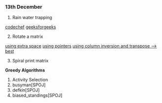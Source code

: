 
### 13th December

1. Rain water trapping

[codechef](https://www.codechef.com/problems/CRES102)
[geeksforgeeks](http://www.geeksforgeeks.org/trapping-rain-water/)

2. Rotate a matrix

[using extra space](http://www.geeksforgeeks.org/turn-an-image-by-90-degree/)
[using pointers](http://www.geeksforgeeks.org/inplace-rotate-square-matrix-by-90-degrees/)
[using column inversion and transpose --> best](http://www.geeksforgeeks.org/rotate-matrix-90-degree-without-using-extra-space-set-2/)

3. Spiral print matrix

**Greedy Algorithms**
1. Activity Selection
2. busyman[SPOJ]
3. defkin[SPOJ]
4. biased_standings[SPOJ]

